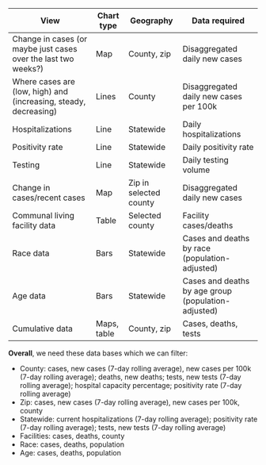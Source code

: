 | View                                                         | Chart type  | Geography              | Data required                                       |
| ------------------------------------------------------------ | ----------- | ---------------------- | --------------------------------------------------- |
| Change in cases (or maybe just cases over the last two weeks?) | Map         | County, zip            | Disaggregated daily new cases                       |
| Where cases are (low, high) and (increasing, steady, decreasing) | Lines       | County                 | Disaggregated daily new cases per 100k              |
| Hospitalizations                                             | Line        | Statewide              | Daily hospitalizations                              |
| Positivity rate                                              | Line        | Statewide              | Daily positivity rate                               |
| Testing                                                      | Line        | Statewide              | Daily testing volume                                |
| Change in cases/recent cases                                 | Map         | Zip in selected county | Disaggregated daily new cases                       |
| Communal living facility data                                | Table       | Selected county        | Facility cases/deaths                               |
| Race data                                                    | Bars        | Statewide              | Cases and deaths by race (population-adjusted)      |
| Age data                                                     | Bars        | Statewide              | Cases and deaths by age group (population-adjusted) |
| Cumulative data                                              | Maps, table | County, zip            | Cases, deaths, tests                                |



**Overall**, we need these data bases which we can filter:

* County: cases, new cases (7-day rolling average), new cases per 100k (7-day rolling average); deaths, new deaths; tests, new tests (7-day rolling average); hospital capacity percentage; positivity rate (7-day rolling average)
* Zip: cases, new cases (7-day rolling average), new cases per 100k, county
* Statewide: current hospitalizations (7-day rolling average); positivity rate (7-day rolling average); tests, new tests (7-day rolling average)
* Facilities: cases, deaths, county
* Race: cases, deaths, population
* Age: cases, deaths, population